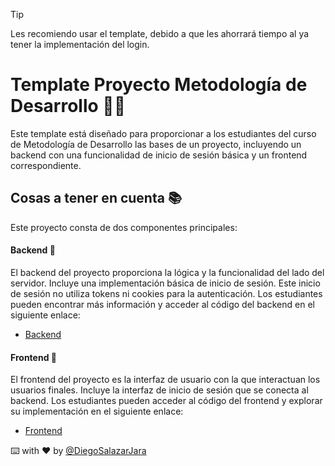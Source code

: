 > [!TIP]
> Les recomiendo usar el template, debido a que les ahorrará tiempo al ya tener la implementación del login.

# Template Proyecto Metodología de Desarrollo 👨‍💻

Este template está diseñado para proporcionar a los estudiantes del curso de Metodología de Desarrollo las bases de un proyecto, incluyendo un backend con una funcionalidad de inicio de sesión básica y un frontend correspondiente.

## Cosas a tener en cuenta 📚

Este proyecto consta de dos componentes principales:

#### Backend 🚀

El backend del proyecto proporciona la lógica y la funcionalidad del lado del servidor. Incluye una implementación básica de inicio de sesión. Este inicio de sesión no utiliza tokens ni cookies para la autenticación. Los estudiantes pueden encontrar más información y acceder al código del backend en el siguiente enlace:

- [Backend](./backend/)

#### Frontend 🚀

El frontend del proyecto es la interfaz de usuario con la que interactuan los usuarios finales. Incluye la interfaz de inicio de sesión que se conecta al backend. Los estudiantes pueden acceder al código del frontend y explorar su implementación en el siguiente enlace:

- [Frontend](./frontend)

⌨️ with ❤️ by [@DiegoSalazarJara](https://github.com/DiegoSalazarJara)